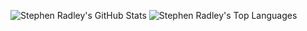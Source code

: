 ![Stephen Radley's GitHub Stats](https://github-readme-stats.vercel.app/api?username=sradley&count_private=true&show_icons=true&hide=contribs)
![Stephen Radley's Top Languages](https://github-readme-stats.vercel.app/api/top-langs/?username=sradley&langs_count=6&layout=compact)
